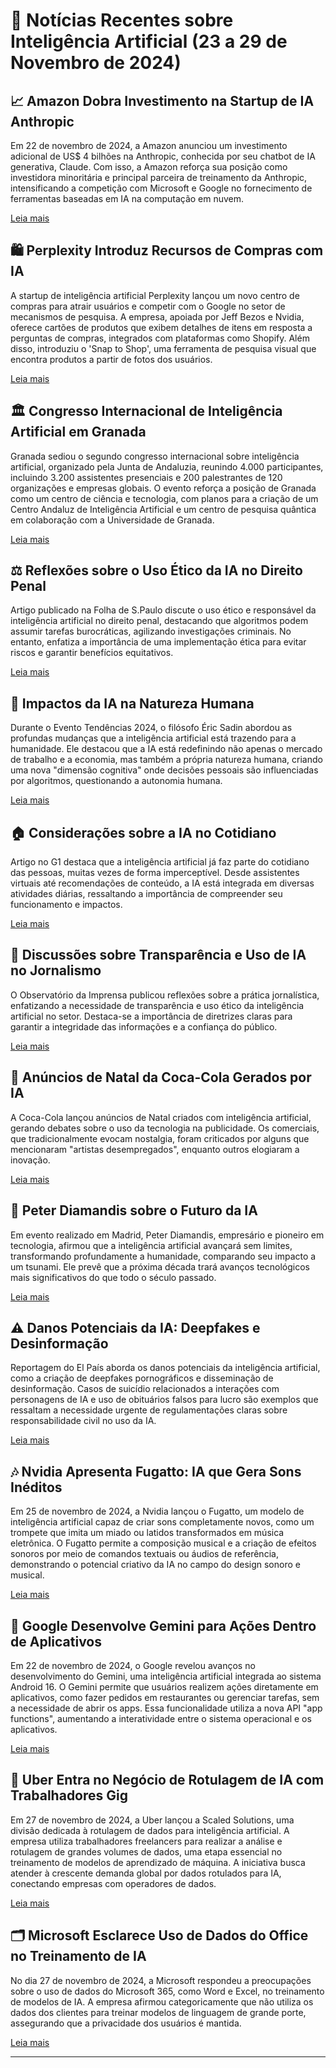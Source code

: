 # 📰 Notícias Recentes sobre Inteligência Artificial (23 a 29 de Novembro de 2024)

## 📈 Amazon Dobra Investimento na Startup de IA Anthropic

Em 22 de novembro de 2024, a Amazon anunciou um investimento adicional de US$ 4 bilhões na Anthropic, conhecida por seu chatbot de IA generativa, Claude. Com isso, a Amazon reforça sua posição como investidora minoritária e principal parceira de treinamento da Anthropic, intensificando a competição com Microsoft e Google no fornecimento de ferramentas baseadas em IA na computação em nuvem.

[Leia mais](https://www.reuters.com/pt/tecnologia/B2IQQ3ABXVONBLLAQV3YWONK6I-2024-11-22/)

## 🛍️ Perplexity Introduz Recursos de Compras com IA

A startup de inteligência artificial Perplexity lançou um novo centro de compras para atrair usuários e competir com o Google no setor de mecanismos de pesquisa. A empresa, apoiada por Jeff Bezos e Nvidia, oferece cartões de produtos que exibem detalhes de itens em resposta a perguntas de compras, integrados com plataformas como Shopify. Além disso, introduziu o 'Snap to Shop', uma ferramenta de pesquisa visual que encontra produtos a partir de fotos dos usuários.

[Leia mais](https://www.reuters.com/pt/tecnologia/EWSVTRRBEBIKDAFKA7SOILG7SA-2024-11-18/)

## 🏛️ Congresso Internacional de Inteligência Artificial em Granada

Granada sediou o segundo congresso internacional sobre inteligência artificial, organizado pela Junta de Andaluzia, reunindo 4.000 participantes, incluindo 3.200 assistentes presenciais e 200 palestrantes de 120 organizações e empresas globais. O evento reforça a posição de Granada como um centro de ciência e tecnologia, com planos para a criação de um Centro Andaluz de Inteligência Artificial e um centro de pesquisa quântica em colaboração com a Universidade de Granada.

[Leia mais](https://cadenaser.com/andalucia/2024/11/20/el-congreso-de-inteligencia-artificial-y-otro-de-telecomunicaciones-refuerzan-la-granada-la-de-la-ciencia-radio-granada/)

## ⚖️ Reflexões sobre o Uso Ético da IA no Direito Penal

Artigo publicado na Folha de S.Paulo discute o uso ético e responsável da inteligência artificial no direito penal, destacando que algoritmos podem assumir tarefas burocráticas, agilizando investigações criminais. No entanto, enfatiza a importância de uma implementação ética para evitar riscos e garantir benefícios equitativos.

[Leia mais](https://www1.folha.uol.com.br/tec/2024/11/o-uso-etico-e-responsavel-da-inteligencia-artificial-no-direito-penal.shtml)

## 🤖 Impactos da IA na Natureza Humana

Durante o Evento Tendências 2024, o filósofo Éric Sadin abordou as profundas mudanças que a inteligência artificial está trazendo para a humanidade. Ele destacou que a IA está redefinindo não apenas o mercado de trabalho e a economia, mas também a própria natureza humana, criando uma nova "dimensão cognitiva" onde decisões pessoais são influenciadas por algoritmos, questionando a autonomia humana.

[Leia mais](https://elpais.com/proyecto-tendencias/2024-11-11/eric-sadin-filosofo-la-ia-modificara-la-naturaleza-del-ser-humano.html)

## 🏠 Considerações sobre a IA no Cotidiano

Artigo no G1 destaca que a inteligência artificial já faz parte do cotidiano das pessoas, muitas vezes de forma imperceptível. Desde assistentes virtuais até recomendações de conteúdo, a IA está integrada em diversas atividades diárias, ressaltando a importância de compreender seu funcionamento e impactos.

[Leia mais](https://g1.globo.com/pr/parana/especial-publicitario/faculdade-uniguacu/noticia/2024/11/28/a-inteligencia-artificial-faz-parte-do-seu-dia-a-dia-e-voce-nao-percebe.ghtml)

## 📰 Discussões sobre Transparência e Uso de IA no Jornalismo

O Observatório da Imprensa publicou reflexões sobre a prática jornalística, enfatizando a necessidade de transparência e uso ético da inteligência artificial no setor. Destaca-se a importância de diretrizes claras para garantir a integridade das informações e a confiança do público.

[Leia mais](https://www.observatoriodaimprensa.com.br/inteligencia-artificial/pratica-jornalistica-reflexoes-sobre-transparencia-e-o-uso-de-ia/)

## 🎄 Anúncios de Natal da Coca-Cola Gerados por IA

A Coca-Cola lançou anúncios de Natal criados com inteligência artificial, gerando debates sobre o uso da tecnologia na publicidade. Os comerciais, que tradicionalmente evocam nostalgia, foram criticados por alguns que mencionaram "artistas desempregados", enquanto outros elogiaram a inovação.

[Leia mais](https://www1.folha.uol.com.br/folha-topicos/tecnologia/)

## 🌊 Peter Diamandis sobre o Futuro da IA

Em evento realizado em Madrid, Peter Diamandis, empresário e pioneiro em tecnologia, afirmou que a inteligência artificial avançará sem limites, transformando profundamente a humanidade, comparando seu impacto a um tsunami. Ele prevê que a próxima década trará avanços tecnológicos mais significativos do que todo o século passado.

[Leia mais](https://cincodias.elpais.com/companias/2024-11-13/peter-diamandis-la-inteligencia-artificial-barrera-a-la-humanidad-como-un-tsunami.html)

## ⚠️ Danos Potenciais da IA: Deepfakes e Desinformação

Reportagem do El País aborda os danos potenciais da inteligência artificial, como a criação de deepfakes pornográficos e disseminação de desinformação. Casos de suicídio relacionados a interações com personagens de IA e uso de obituários falsos para lucro são exemplos que ressaltam a necessidade urgente de regulamentações claras sobre responsabilidade civil no uso da IA.

[Leia mais](https://elpais.com/tecnologia/2024-10-25/los-danos-de-la-ia-suicidio-aprovechar-la-muerte-de-extranos-crear-deepfakes-pornograficos-y-productos-defectuosos.html)

## 🎶 Nvidia Apresenta Fugatto: IA que Gera Sons Inéditos

Em 25 de novembro de 2024, a Nvidia lançou o Fugatto, um modelo de inteligência artificial capaz de criar sons completamente novos, como um trompete que imita um miado ou latidos transformados em música eletrônica. O Fugatto permite a composição musical e a criação de efeitos sonoros por meio de comandos textuais ou áudios de referência, demonstrando o potencial criativo da IA no campo do design sonoro e musical.

[Leia mais](https://blogs.nvidia.com/blog/fugatto-gen-ai-sound-model/)

## 📱 Google Desenvolve Gemini para Ações Dentro de Aplicativos

Em 22 de novembro de 2024, o Google revelou avanços no desenvolvimento do Gemini, uma inteligência artificial integrada ao sistema Android 16. O Gemini permite que usuários realizem ações diretamente em aplicativos, como fazer pedidos em restaurantes ou gerenciar tarefas, sem a necessidade de abrir os apps. Essa funcionalidade utiliza a nova API "app functions", aumentando a interatividade entre o sistema operacional e os aplicativos.

[Leia mais](https://www.theverge.com/2024/11/22/24303329/google-gemini-android-16-app-functions)

## 🚗 Uber Entra no Negócio de Rotulagem de IA com Trabalhadores Gig

Em 27 de novembro de 2024, a Uber lançou a Scaled Solutions, uma divisão dedicada à rotulagem de dados para inteligência artificial. A empresa utiliza trabalhadores freelancers para realizar a análise e rotulagem de grandes volumes de dados, uma etapa essencial no treinamento de modelos de aprendizado de máquina. A iniciativa busca atender à crescente demanda global por dados rotulados para IA, conectando empresas com operadores de dados.

[Leia mais](https://www.theverge.com/2024/11/27/24307360/uber-scaled-solutions-ai-labeling-workforce)

## 🗂️ Microsoft Esclarece Uso de Dados do Office no Treinamento de IA

No dia 27 de novembro de 2024, a Microsoft respondeu a preocupações sobre o uso de dados do Microsoft 365, como Word e Excel, no treinamento de modelos de IA. A empresa afirmou categoricamente que não utiliza os dados dos clientes para treinar modelos de linguagem de grande porte, assegurando que a privacidade dos usuários é mantida.

[Leia mais](https://www.theverge.com/2024/11/27/24307284/microsoft-debunks-office-ai-data-scraping-rumors)

---
